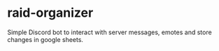 # raid-organizer

Simple Discord bot to interact with server messages, emotes and store changes in google sheets.

